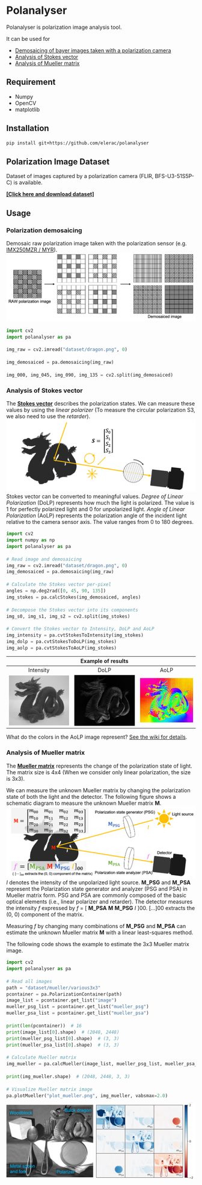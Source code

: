 # Polanalyser
Polanalyser is polarization image analysis tool.

It can be used for 
* [Demosaicing of bayer images taken with a polarization camera](#polarization-demosaicing)
* [Analysis of Stokes vector](#analysis-of-stokes-vector)
* [Analysis of Mueller matrix](#analysis-of-mueller-matrix)

## Requirement
* Numpy
* OpenCV
* matplotlib

## Installation
```sh
pip install git+https://github.com/elerac/polanalyser
```

## Polarization Image Dataset
Dataset of images captured by a polarization camera (FLIR, BFS-U3-51S5P-C) is available.

[**[Click here and download dataset]**](https://drive.google.com/drive/folders/1vCe9N05to5_McvwyDqxTmLIKz7vRzmbX?usp=sharing)


## Usage
### Polarization demosaicing
Demosaic raw polarization image taken with the polarization sensor (e.g. [IMX250MZR / MYR](https://www.sony-semicon.com/en/products/is/industry/polarization.html)).
![](documents/demosaicing.png)
```python
import cv2
import polanalyser as pa

img_raw = cv2.imread("dataset/dragon.png", 0)

img_demosaiced = pa.demosaicing(img_raw)

img_000, img_045, img_090, img_135 = cv2.split(img_demosaiced)
```

### Analysis of Stokes vector
The [**Stokes vector**](https://en.wikipedia.org/wiki/Stokes_parameters) describes the polarization states. We can measure these values by using the *linear polarizer* (To measure the circular polarization S3, we also need to use the *retarder*).
![](documents/stokes_setup.png)
Stokes vector can be converted to meaningful values. *Degree of Linear Polarization* (DoLP) represents how much the light is polarized. The value is 1 for perfectly polarized light and 0 for unpolarized light. *Angle of Linear Polarization* (AoLP) represents the polarization angle of the incident light relative to the camera sensor axis. The value ranges from 0 to 180 degrees.
```python
import cv2
import numpy as np
import polanalyser as pa

# Read image and demosaicing
img_raw = cv2.imread("dataset/dragon.png", 0)
img_demosaiced = pa.demosaicing(img_raw)

# Calculate the Stokes vector per-pixel
angles = np.deg2rad([0, 45, 90, 135])
img_stokes = pa.calcStokes(img_demosaiced, angles)

# Decompose the Stokes vector into its components
img_s0, img_s1, img_s2 = cv2.split(img_stokes)

# Convert the Stokes vector to Intensity, DoLP and AoLP
img_intensity = pa.cvtStokesToIntensity(img_stokes)
img_dolp = pa.cvtStokesToDoLP(img_stokes)
img_aolp = pa.cvtStokesToAoLP(img_stokes)
```

||Example of results | |
|:-:|:-:|:-:|
|Intensity|DoLP|AoLP|
|![](documents/dragon_IMX250MZR_intensity.jpg)|![](documents/dragon_IMX250MZR_DoLP.jpg)|![](documents/dragon_IMX250MZR_AoLP.jpg)|

What do the colors in the AoLP image represent? [See the wiki for details](https://github.com/elerac/polanalyser/wiki/How-to-Visualizing-the-AoLP-Image).

### Analysis of Mueller matrix
The [**Mueller matrix**](https://en.wikipedia.org/wiki/Mueller_calculus) represents the change of the polarization state of light. The matrix size is 4x4 (When we consider only linear polarization, the size is 3x3).

We can measure the unknown Mueller matrix by changing the polarization state of both the light and the detector. The following figure shows a schematic diagram to measure the unknown Mueller matrix **M**.
![](documents/mueller_setup.png)
*I* denotes the intensity of the unpolarized light source. **M_PSG** and **M_PSA** represent the Polarization state generator and analyzer (PSG and PSA) in Mueller matrix form. PSG and PSA are commonly composed of the basic optical elements (i.e., linear polarizer and retarder). 
The detector measures the intensity *f* expressed by *f* = [ **M_PSA** **M** **M_PSG** *I* ]00. [...]00 extracts the (0, 0) component of the matrix.

Measuring *f* by changing many combinations of **M_PSG** and **M_PSA** can estimate the unknown Mueller matrix **M** with a linear least-squares method.

The following code shows the example to estimate the 3x3 Mueller matrix image.
```python
import cv2
import polanalyser as pa

# Read all images
path = "dataset/mueller/various3x3"
pcontainer = pa.PolarizationContainer(path)
image_list = pcontainer.get_list("image")
mueller_psg_list = pcontainer.get_list("mueller_psg")
mueller_psa_list = pcontainer.get_list("mueller_psa")

print(len(pcontainer))  # 16
print(image_list[0].shape)  # (2048, 2448)
print(mueller_psg_list[0].shape)  # (3, 3)
print(mueller_psa_list[0].shape)  # (3, 3)

# Calculate Mueller matrix
img_mueller = pa.calcMueller(image_list, mueller_psg_list, mueller_psa_list)

print(img_mueller.shape)  # (2048, 2448, 3, 3)

# Visualize Mueller matrix image
pa.plotMueller("plot_mueller.png", img_mueller, vabsmax=2.0)
```

![](documents/mueller_various.jpg)